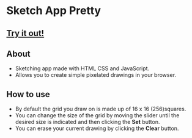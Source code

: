 # Sketch App Pretty

## [Try it out!](https://biscuitlegs.github.io/sketch-app-pretty/)

## About
* Sketching app made with HTML CSS and JavaScript.
* Allows you to create simple pixelated drawings in your browser.

## How to use
* By default the grid you draw on is made up of 16 x 16 (256)squares.
* You can change the size of the grid by moving the slider until the desired size is indicated and then clicking the **Set** button.
* You can erase your current drawing by clicking the **Clear** button.